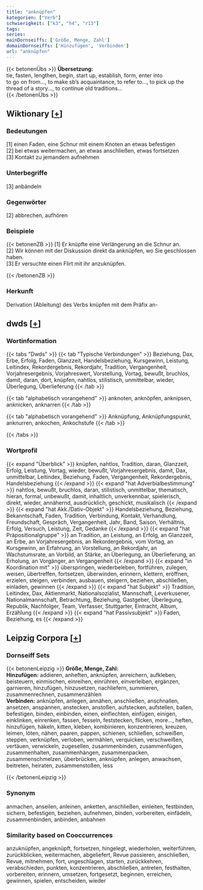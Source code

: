 ```yaml
---
title: "anknüpfen"
kategorien: ["Verb"]
schwierigkeit: ["k3", "h4", "r13"]
tags:
series:
mainDornseiffs: ['Größe, Menge, Zahl']
domainDornseiffs: ['Hinzufügen', 'Verbinden']
url: "anknüpfen"
---
```


{{< betonenÜbs >}}
**Übersetzung:**  
tie, fasten, lengthen, begin, start up, establish, form, enter into  
to go on from..., to make sb’s acquaintance, to refer to..., to pick up the thread of a story..., to continue old traditions...  
{{< /betonenÜbs >}}

## Wiktionary [[+](https://de.wiktionary.org/wiki/anknüpfen)]

### Bedeutungen
[1] einen Faden, eine Schnur mit einem Knoten an etwas befestigen  
[2] bei etwas weitermachen, an etwas anschließen, etwas fortsetzen  
[3] Kontakt zu jemandem aufnehmen  

### Unterbegriffe
[3] anbändeln  

### Gegenwörter
[2] abbrechen, aufhören  

### Beispiele
{{< betonenZB >}}
[1] Er knüpfte eine Verlängerung an die Schnur an.  
[2] Wir können mit der Diskussion direkt da anknüpfen, wo Sie geschlossen haben.  
[3] Er versuchte einen Flirt mit ihr anzuknüpfen.  

{{< /betonenZB >}}
### Herkunft
Derivation (Ableitung) des Verbs knüpfen mit dem Präfix an-  



## dwds [[+](https://www.dwds.de/wb/anknüpfen)]

### Wortinformation
{{< tabs "Dwds" >}}
{{< tab "Typische Verbindungen" >}}
Beziehung, Dax, Erbe, Erfolg, Faden, Glanzzeit, Handelsbeziehung, Kursgewinn, Leistung, Leitindex, Rekordergebnis, Rekordjahr, Tradition, Vergangenheit, Vorjahresergebnis, Vorjahreswert, Vorstellung, Vortag, bewußt, bruchlos, damit, daran, dort, knüpfen, nahtlos, stilistisch, unmittelbar, wieder, Überlegung, Überlieferung
{{< /tab >}}

{{< tab "alphabetisch vorangehend" >}}
anknoten, anknöpfen, anknipsen, anknicken, anknarren
{{< /tab >}}

{{< tab "alphabetisch vorangehend" >}}
Anknüpfung, Anknüpfungspunkt, anknurren, ankochen, Ankochstufe
{{< /tab >}}

{{< /tabs >}}

### Wortprofil
{{< expand "Überblick" >}} knüpfen, nahtlos, Tradition, daran, Glanzzeit, Erfolg, Leistung, Vortag, wieder, bewußt, Vorjahresergebnis, damit, Dax, unmittelbar, Leitindex, Beziehung, Faden, Vergangenheit, Rekordergebnis, Handelsbeziehung {{< /expand >}}
{{< expand "hat Adverbialbestimmung" >}} nahtlos, bewußt, bruchlos, daran, stilistisch, unmittelbar, thematisch, hieran, formal, unbewußt, damit, inhaltlich, unverkennbar, spielerisch, direkt, wieder, annähernd, ausdrücklich, geschickt, musikalisch {{< /expand >}}
{{< expand "hat Akk./Dativ-Objekt" >}} Handelsbeziehung, Beziehung, Bekanntschaft, Faden, Tradition, Verbindung, Kontakt, Verhandlung, Freundschaft, Gespräch, Vergangenheit, Jahr, Band, Saison, Verhältnis, Erfolg, Versuch, Leistung, Zeit, Gedanke {{< /expand >}}
{{< expand "hat Präpositionalgruppe" >}} an Tradition, an Leistung, an Erfolg, an Glanzzeit, an Erbe, an Vorjahresergebnis, an Rekordergebnis, vom Vortag, an Kursgewinn, an Erfahrung, an Vorstellung, an Rekordjahr, an Wachstumsrate, an Vorbild, an Stärke, an Überlegung, an Überlieferung, an Erholung, an Vorgänger, an Vergangenheit {{< /expand >}}
{{< expand "in Koordination mit" >}} überspringen, wiederbeleben, fortführen, zulegen, weisen, übertreffen, fortsetzen, überwinden, erinnern, klettern, eröffnen, erzielen, steigen, verbinden, ausbauen, steigern, beziehen, abschließen, einladen, gewinnen {{< /expand >}}
{{< expand "hat Subjekt" >}} Tradition, Leitindex, Dax, Aktienmarkt, Nationalsozialist, Mannschaft, Leverkusener, Nationalmannschaft, Betrachtung, Beziehung, Gastgeber, Überlegung, Republik, Nachfolger, Team, Verfasser, Stuttgarter, Eintracht, Album, Erzählung {{< /expand >}}
{{< expand "hat Passivsubjekt" >}} Faden, Beziehung, es {{< /expand >}}

## Leipzig Corpora [[+](https://corpora.uni-leipzig.de/en/res?word=anknüpfen&corpusId=deu_newscrawl-public_2018)]

### Dornseiff Sets
{{< betonenLeipzig >}}
**Größe, Menge, Zahl:**  
**Hinzufügen:** addieren, anheften, anknüpfen, anreichern, aufkleben, beisteuern, einmischen, einreihen, einrühren, einverleiben, ergänzen, garnieren, hinzufügen, hinzusetzen, nachliefern, summieren, zusammenrechnen, zusammenzählen  
**Verbinden:** anknüpfen, anlegen, annähen, anschließen, anschnallen, ansetzen, anspannen, anstecken, anstoßen, aufstecken, aufstellen, ballen, befestigen, binden, einbinden, einen, einflechten, einfügen, einigen, einklinken, einrenken, fassen, fesseln, feststecken, flicken, more..., heften, hinzufügen, häkeln, kitten, kleben, kombinieren, konzentrieren, kreuzen, leimen, löten, nähen, paaren, pappen, schienen, schließen, schweißen, steppen, verknüpfen, verloben, vermählen, verquicken, verschweißen, vertäuen, verwickeln, zugesellen, zusammenbinden, zusammenfügen, zusammenhalten, zusammenhängen, zusammenpacken, zusammenschmelzen, überbrücken, anknüpfen, anlegen, anwachsen, beitreten, heiraten, zusammenstoßen, less  

{{< /betonenLeipzig >}}

### Synonym
anmachen, anseilen, anleinen, anketten, anschließen, einleiten, festbinden, sichern, befestigen, beziehen, aufnehmen, binden, vorbereiten, einfädeln, zusammenbinden, anbinden, anbahnen


### Similarity based on Cooccurrences
anzuknüpfen, angeknüpft, fortsetzen, hingelegt, wiederholen, weiterführen, zurückblicken, weitermachen, abgeliefert, Revue passieren, anschließen, Revue, mitnehmen, fort, ungeschlagen, starten, zurückkehren, verabschieden, punkten, konzentrieren, abschließen, antreten, festhalten, vorbereiten, erinnern, umsetzen, fortgesetzt, beginnen, erreichen, gewinnen, spielen, entscheiden, wieder

